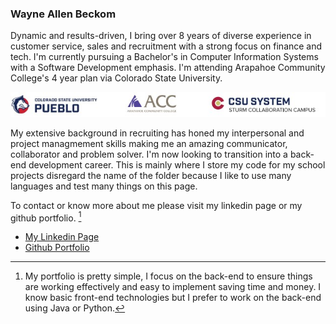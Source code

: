 ### Wayne Allen Beckom

Dynamic and results-driven, I bring over 8 years of diverse experience in customer service, sales and recruitment with a strong focus on finance and tech. I'm currently pursuing a Bachelor's in Computer Information Systems with a Software Development emphasis. I'm attending Arapahoe Community College's 4 year plan via Colorado State University.


![](college.jpg)


My extensive background in recruiting has honed my interpersonal and project managmement skills making me an amazing communicator, collaborator and problem solver. I'm now looking to transition into a back-end development career. This is mainly where I store my code for my school projects disregard the name of the folder because I like to use many languages and test many things on this page.   





To contact or know more about me please visit my linkedin page or my github portfolio.  [^1]

- [My Linkedin Page](https://www.linkedin.com/in/beckomw/)
- [Github Portfolio](https://beckomw.github.io/)









[^1]:My portfolio is pretty simple, I focus on the back-end to ensure things are working effectively and easy to implement saving time and money. I know basic front-end technologies but I prefer to work on the back-end using Java or Python.  
 



 


